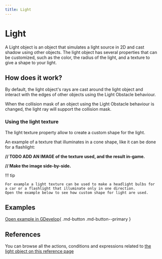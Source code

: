 ```yaml
---
title: Light
---
```

# Light

A Light object is an object that simulates a light source in 2D and cast shadow using other objects.
The light object has several properties that can be customized, such as the color, the radius of the light, and a texture to give a shape to your light.

## How does it work?

By default, the light object's rays are cast around the light object and interact with the edges of other objects using the Light Obstacle behaviour.

When the collision mask of an object using the Light Obstacle behaviour is changed, the light ray will support the collision mask.

### Using the light texture

The light texture property allow to create a custom shape for the light.

An example of a texture that illuminates in a cone shape, like it can be done for a flashlight:

**// TODO ADD AN IMAGE of the texture used, and the result in-game.**

**// Make the image side-by-side.**

!!! tip

    For example a light texture can be used to make a headlight bulbs for a car or a flashlight that illuminate only in one direction.
    Open the example below to see how custom shape for light are used.
    


## Examples

[Open example in GDevelop](https://editor.gdevelop.io/?project=example://lights){ .md-button .md-button--primary }

## References

You can browse all the actions, conditions and expressions related to [the light object on this reference page](/gdevelop5/all-features/lighting/reference/)